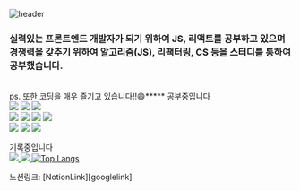 ![header](https://capsule-render.vercel.app/api?type=waving&color=3178C6&height=150&section=header&text=Don't%20Repeat%20Yourself&fontSize=65&animation=fadeIn&fontColor=f2e9e4)
### 실력있는 프론트엔드 개발자가 되기 위하여 JS, 리액트를 공부하고 있으며 경쟁력을 갖추기 위하여 알고리즘(JS), 리팩터링, CS 등을 스터디를 통하여 공부했습니다.
<br>
ps. 또한 코딩을 매우 즐기고 있습니다!!😄*****
공부중입니다<br>
<img src="https://img.shields.io/badge/html-E34F26?style=flat-square&logo=HTML5&logoColor=white"/>
<img src="https://img.shields.io/badge/CSS3-1572B6?style=flat-square&logo=CSS3&logoColor=white"/>
<img src="https://img.shields.io/badge/JavaScript-F7DF1E?style=flat-square&logo=JavaScript&logoColor=white"/>
<br>
<img src="https://img.shields.io/badge/TailwindCSS-06B6D4?style=flat-square&logo=Tailwind CSS&logoColor=white"/>
<img src="https://img.shields.io/badge/React-61DAFB?style=flat-square&logo=React&logoColor=white"/>
<img src="https://img.shields.io/badge/Sass-CC6699?style=flat-square&logo=Sass&logoColor=white"/>
<img src="https://img.shields.io/badge/TypeScript-3178C6?style=flat-square&logo=TypeScript&logoColor=white"/>
<br>
<img src="https://img.shields.io/badge/MYSQL-4479A1?style=flat-square&logo=MySQL&logoColor=white"/>
<img src="https://img.shields.io/badge/Node.js-339933?style=flat-square&logo=Node.js&logoColor=white"/>
<img src="https://img.shields.io/badge/GitHub-181717?style=flat-square&logo=GitHub&logoColor=white"/>

기록중입니다<br>
  <a href="https://turquoise-rule-990.notion.site/5b7d43743b864720b425dd353dd3319c?v=36d44aa32d1d45f38f94f534d0d9a5d8">
    <img src="https://img.shields.io/badge/Notion-000000?style=flat-square&logo=Notion&logoColor=white"/>
  </a>
    <a href="[https://turquoise-rule-990.notion.site/5b7d43743b864720b425dd353dd3319c?v=36d44aa32d1d45f38f94f534d0d9a5d8](https://github.com/DoggySummer)">
    <img src="https://img.shields.io/badge/GitHub-181717?style=flat-square&logo=GitHub&logoColor=white"/>
  </a>
    [![Top Langs](https://github-readme-stats.vercel.app/api/top-langs/?username=anuraghazra&layout=compact)](https://github.com/anuraghazra/github-readme-stats)

노션링크: [NotionLink][googlelink]

[NotionLink]: https://turquoise-rule-990.notion.site/5b7d43743b864720b425dd353dd3319c?v=69a6dd8cb02849afaa786b1fef121cd9

